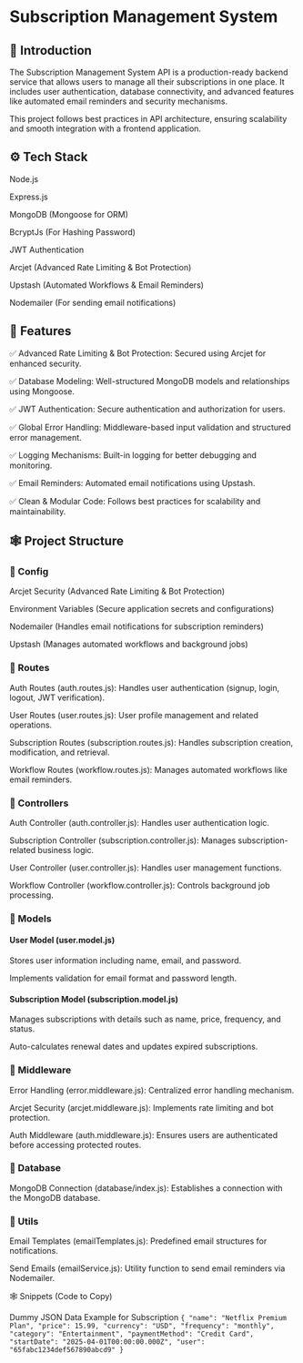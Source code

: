 # Subscription Management System

## 🤖 Introduction

The Subscription Management System API is a production-ready backend service that allows users to manage all their subscriptions in one place. It includes user authentication, database connectivity, and advanced features like automated email reminders and security mechanisms.

This project follows best practices in API architecture, ensuring scalability and smooth integration with a frontend application.


## ⚙️ Tech Stack

Node.js

Express.js

MongoDB (Mongoose for ORM)

BcryptJs (For Hashing Password)

JWT Authentication

Arcjet (Advanced Rate Limiting & Bot Protection)

Upstash (Automated Workflows & Email Reminders)

Nodemailer (For sending email notifications)


## 🔋 Features
✅ Advanced Rate Limiting & Bot Protection: Secured using Arcjet for enhanced security.

✅ Database Modeling: Well-structured MongoDB models and relationships using Mongoose.

✅ JWT Authentication: Secure authentication and authorization for users.

✅ Global Error Handling: Middleware-based input validation and structured error management.

✅ Logging Mechanisms: Built-in logging for better debugging and monitoring.

✅ Email Reminders: Automated email notifications using Upstash.

✅ Clean & Modular Code: Follows best practices for scalability and maintainability.


## 🕸️ Project Structure

### 📂 Config 

Arcjet Security (Advanced Rate Limiting & Bot Protection)

Environment Variables (Secure application secrets and configurations)

Nodemailer (Handles email notifications for subscription reminders)

Upstash (Manages automated workflows and background jobs)

### 📂 Routes

Auth Routes (auth.routes.js): Handles user authentication (signup, login, logout, JWT verification).

User Routes (user.routes.js): User profile management and related operations.

Subscription Routes (subscription.routes.js): Handles subscription creation, modification, and retrieval.

Workflow Routes (workflow.routes.js): Manages automated workflows like email reminders.

### 📂 Controllers

Auth Controller (auth.controller.js): Handles user authentication logic.

Subscription Controller (subscription.controller.js): Manages subscription-related business logic.

User Controller (user.controller.js): Handles user management functions.

Workflow Controller (workflow.controller.js): Controls background job processing.


### 📂 Models

#### User Model (user.model.js)

   Stores user information including name, email, and password.

   Implements validation for email format and password length.

#### Subscription Model (subscription.model.js)

   Manages subscriptions with details such as name, price, frequency, and status.

   Auto-calculates renewal dates and updates expired subscriptions.


### 📂 Middleware

Error Handling (error.middleware.js): Centralized error handling mechanism.

Arcjet Security (arcjet.middleware.js): Implements rate limiting and bot protection.

Auth Middleware (auth.middleware.js): Ensures users are authenticated before accessing protected routes.


### 📂 Database

MongoDB Connection (database/index.js): Establishes a connection with the MongoDB database.

### 📂 Utils

Email Templates (emailTemplates.js): Predefined email structures for notifications.

Send Emails (emailService.js): Utility function to send email reminders via Nodemailer.


🕸️ Snippets (Code to Copy)

Dummy JSON Data Example for Subscription
`{
  "name": "Netflix Premium Plan",
  "price": 15.99,
  "currency": "USD",
  "frequency": "monthly",
  "category": "Entertainment",
  "paymentMethod": "Credit Card",
  "startDate": "2025-04-01T00:00:00.000Z",
  "user": "65fabc1234def567890abcd9"
}`
